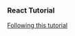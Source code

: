 ### React Tutorial
[Following this tutorial](https://www.youtube.com/watch?v=DLX62G4lc44&ab_channel=freeCodeCamp.org)